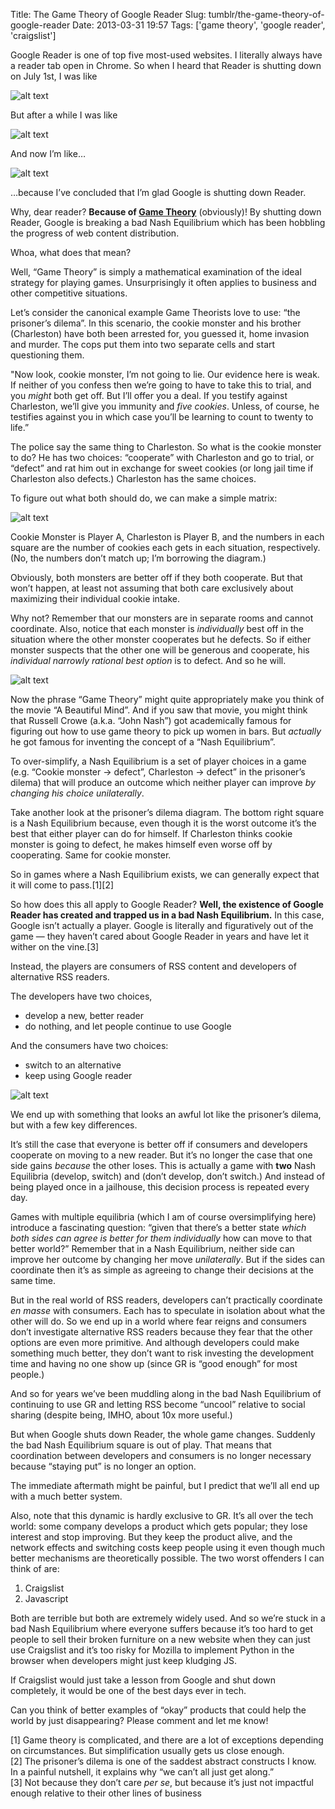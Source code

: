 Title: The Game Theory of Google Reader
Slug: tumblr/the-game-theory-of-google-reader
Date: 2013-03-31 19:57
Tags: ['game theory', 'google reader', 'craigslist']

<p>Google Reader is one of top five most-used websites. I literally always have a reader tab open in Chrome. So when I heard that Reader is shutting down on July 1st, I was like</p>
<p><img alt="alt text" src="http://www.reactiongifs.com/wp-content/uploads/2013/03/dduckrage.gif" title="Picture of Buffy Changing Her Mind"/></p>
<p>But after a while I was like</p>
<p><img alt="alt text" src="http://www.reactiongifs.com/wp-content/uploads/2013/03/confused-buffy.gif" title="Picture of Buffy Changing Her Mind"/></p>
<p>And now I&#8217;m like&#8230;</p>
<p><img alt="alt text" src="http://www.reactiongifs.com/wp-content/uploads/2013/03/oh-boy.gif" title="Picture of Buffy Changing Her Mind"/></p>
<p>&#8230;because I&#8217;ve concluded that I&#8217;m glad Google is shutting down Reader.</p>
<p>Why, dear reader? <strong>Because of <a href="http://en.wikipedia.org/wiki/Game_theory" target="_blank">Game Theory</a></strong> (obviously)! By shutting down Reader, Google is breaking a bad Nash Equilibrium which has been hobbling the progress of web content distribution.</p>
<p>Whoa, what does that mean?</p>
<p>Well, &#8220;Game Theory&#8221; is simply a mathematical examination of the ideal strategy for playing games. Unsurprisingly it often applies to business and other competitive situations.</p>
<p>Let&#8217;s consider the canonical example Game Theorists love to use: &#8220;the prisoner&#8217;s dilema&#8221;. In this scenario, the cookie monster and his brother (Charleston) have both been arrested for, you guessed it, home invasion and murder. The cops put them into two separate cells and start questioning them.</p>
<p>"Now look, cookie monster, I&#8217;m not going to lie. Our evidence here is weak. If neither of you confess then we&#8217;re going to have to take this to trial, and you <em>might</em> both get off. But I&#8217;ll offer you a deal. If you testify against Charleston, we&#8217;ll give you immunity and <em>five cookies</em>. Unless, of course, he testifies against you in which case you&#8217;ll be learning to count to twenty to life.&#8221;</p>
<p>The police say the same thing to Charleston. So what is the cookie monster to do? He has two choices: &#8220;cooperate&#8221; with Charleston and go to trial, or &#8220;defect&#8221; and rat him out in exchange for sweet cookies (or long jail time if Charleston also defects.) Charleston has the same choices.</p>
<p>To figure out what both should do, we can make a simple matrix:</p>
<p><img alt="alt text" src="http://www.beyondintractability.org/cic_images/aha/Game-Theory-prisoners-dilemma.gif" title="The Prisoner's Dilema matrix"/></p>
<p>Cookie Monster is Player A, Charleston is Player B, and the numbers in each square are the number of cookies each gets in each situation, respectively. (No, the numbers don&#8217;t match up; I&#8217;m borrowing the diagram.)</p>
<p>Obviously, both monsters are better off if they both cooperate. But that won&#8217;t happen, at least not assuming that both care exclusively about maximizing their individual cookie intake.</p>
<p>Why not? Remember that our monsters are in separate rooms and cannot coordinate. Also, notice that each monster is <em>individually</em> best off in the situation where the other monster cooperates but he defects. So if either monster suspects that the other one will be generous and cooperate, his <em>individual narrowly rational best option</em> is to defect. And so he will.</p>
<p><img alt="alt text" src="http://www.wallchan.com/images/sandbox/5253-cookie-monster-sad-milk.jpg" title="Sad cookie monster"/></p>
<p>Now the phrase &#8220;Game Theory&#8221; might quite appropriately make you think of the movie &#8220;A Beautiful Mind&#8221;. And if you saw that movie, you might think that Russell Crowe (a.k.a. &#8220;John Nash&#8221;) got academically famous for figuring out how to use game theory to pick up women in bars. But <em>actually</em> he got famous for inventing the concept of a &#8220;Nash Equilibrium&#8221;.</p>
<p>To over-simplify, a Nash Equilibrium is a set of player choices in a game (e.g. &#8220;Cookie monster -&gt; defect&#8221;, Charleston -&gt; defect&#8221; in the prisoner&#8217;s dilema) that will produce an outcome which neither player can improve <em>by changing his choice unilaterally</em>.</p>
<p>Take another look at the prisoner&#8217;s dilema diagram. The bottom right square is a Nash Equilibrium because, even though it is the worst outcome it&#8217;s the best that either player can do for himself. If Charleston thinks cookie monster is going to defect, he makes himself even worse off by cooperating. Same for cookie monster.</p>
<p>So in games where a Nash Equilibrium exists, we can generally expect that it will come to pass.[1][2]</p>
<p>So how does this all apply to Google Reader? <strong>Well, the existence of Google Reader has created and trapped us in a bad Nash Equilibrium.</strong> In this case, Google isn&#8217;t actually a player. Google is literally and figuratively out of the game &#8212; they haven&#8217;t cared about Google Reader in years and have let it wither on the vine.[3]</p>
<p>Instead, the players are consumers of RSS content and developers of alternative RSS readers.</p>
<p>The developers have two choices,</p>
<ul><li>develop a new, better reader</li>
<li>do nothing, and let people continue to use Google</li>
</ul><p>And the consumers have two choices:</p>
<ul><li>switch to an alternative</li>
<li>keep using Google reader</li>
</ul><p><img alt="alt text" src="http://25.media.tumblr.com/d04153cc7404710ee656c03a2a150f96/tumblr_mkhtaq9AKg1qkno8do1_500.png" title="Google dilema"/></p>
<p>We end up with something that looks an awful lot like the prisoner&#8217;s dilema, but with a few key differences.</p>
<p>It&#8217;s still the case that everyone is better off if consumers and developers cooperate on moving to a new reader. But it&#8217;s no longer the case that one side gains <em>because</em> the other loses. This is actually a game with <strong>two</strong> Nash Equilibria (develop, switch) and (don&#8217;t develop, don&#8217;t switch.) And instead of being played once in a jailhouse, this decision process is repeated every day.</p>
<p>Games with multiple equilibria (which I am of course oversimplifying here) introduce a fascinating question: &#8220;given that there&#8217;s a better state <em>which both sides can agree is better for them individually</em> how can move to that better world?&#8221; Remember that in a Nash Equilibrium, neither side can improve her outcome by changing her move <em>unilaterally</em>. But if the sides can coordinate then it&#8217;s as simple as agreeing to change their decisions at the same time.</p>
<p>But in the real world of RSS readers, developers can&#8217;t practically coordinate <em>en masse</em> with consumers. Each has to speculate in isolation about what the other will do. So we end up in a world where fear reigns and consumers don&#8217;t investigate alternative RSS readers because they fear that the other options are even more primitive. And although developers could make something much better, they don&#8217;t want to risk investing the development time and having no one show up (since GR is &#8220;good enough&#8221; for most people.)</p>
<p>And so for years we&#8217;ve been muddling along in the bad Nash Equilibrium of continuing to use GR and letting RSS become &#8220;uncool&#8221; relative to social sharing (despite being, IMHO, about 10x more useful.)</p>
<p>But when Google shuts down Reader, the whole game changes. Suddenly the bad Nash Equilibrium square is out of play. That means that coordination between developers and consumers is no longer necessary because &#8220;staying put&#8221; is no longer an option.</p>
<p>The immediate aftermath might be painful, but I predict that we&#8217;ll all end up with a much better system.</p>
<p>Also, note that this dynamic is hardly exclusive to GR. It&#8217;s all over the tech world: some company develops a product which gets popular; they lose interest and stop improving. But they keep the product alive, and the network effects and switching costs keep people using it even though much better mechanisms are theoretically possible. The two worst offenders I can think of are:</p>
<ol><li>Craigslist</li>
<li>Javascript</li>
</ol><p>Both are terrible but both are extremely widely used. And so we&#8217;re stuck in a bad Nash Equilibrium where everyone suffers because it&#8217;s too hard to get people to sell their broken furniture on a new website when they can just use Craigslist and it&#8217;s too risky for Mozilla to implement Python in the browser when developers might just keep kludging JS.</p>
<p>If Craigslist would just take a lesson from Google and shut down completely, it would be one of the best days ever in tech.</p>
<p>Can you think of better examples of &#8220;okay&#8221; products that could help the world by just disappearing? Please comment and let me know!</p>
<p>[1] Game theory is complicated, and there are a lot of exceptions depending on circumstances. But simplification usually gets us close enough.<br/> [2] The prisoner&#8217;s dilema is one of the saddest abstract constructs I know. In a painful nutshell, it explains why &#8220;we can&#8217;t all just get along.&#8221;<br/> [3] Not because they don&#8217;t care <em>per se</em>, but because it&#8217;s just not impactful enough relative to their other lines of business</p>
